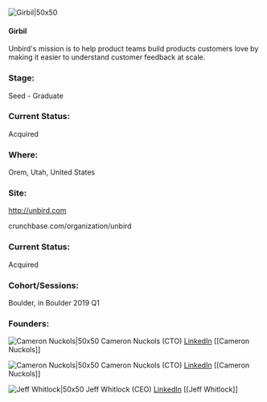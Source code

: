 

![Girbil|50x50](https://apimg.techstars.com/connect/images/image_files/5cb89fb5a36c110f2900018d/original/unbird-icon.png)

#### Girbil
Unbird's mission is to help product teams build products customers love by making it easier to understand customer feedback at scale.

### Stage: 
Seed - Graduate 

### Current Status: 
Acquired

### Where:
Orem, Utah, United States

### Site:
http://unbird.com



crunchbase.com/organization/unbird

### Current Status: 
Acquired

### Cohort/Sessions: 
Boulder, in Boulder 2019 Q1

### Founders: 

![Cameron Nuckols|50x50](http://s3.amazonaws.com/ts-accel-connect-uploads/images/image_files/5c41ef1f34a60d107e000011/original/Cameron_Nuckols.jpg) Cameron Nuckols (CTO) [LinkedIn](https://linkedin.com/in/camnuckols) [[Cameron Nuckols]]

![Cameron Nuckols|50x50]() Cameron Nuckols (CTO) [LinkedIn](https://) [[Cameron Nuckols]]

![Jeff Whitlock|50x50](https://apimg.techstars.com/connect/images/image_files/5c4201d834a60d107e000017/original/LinkedIn_Profile_2_%E2%80%93_Small.jpg) Jeff Whitlock (CEO) [LinkedIn](https://linkedin.com/in/jeff-whitlock-65185a24) [[Jeff Whitlock]]


